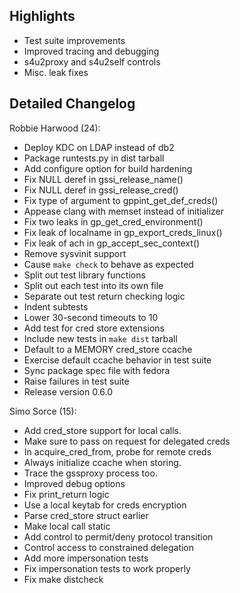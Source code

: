 ## Highlights


- Test suite improvements
- Improved tracing and debugging
- s4u2proxy and s4u2self controls
- Misc. leak fixes


## Detailed Changelog
Robbie Harwood (24):

-  Deploy KDC on LDAP instead of db2
-  Package runtests.py in dist tarball
-  Add configure option for build hardening
-  Fix NULL deref in gssi_release_name()
-  Fix NULL deref in gssi_release_cred()
-  Fix type of argument to gppint_get_def_creds()
-  Appease clang with memset instead of initializer
-  Fix two leaks in gp_get_cred_environment()
-  Fix leak of localname in gp_export_creds_linux()
-  Fix leak of ach in gp_accept_sec_context()
-  Remove sysvinit support
-  Cause `make check` to behave as expected
-  Split out test library functions
-  Split out each test into its own file
-  Separate out test return checking logic
-  Indent subtests
-  Lower 30-second timeouts to 10
-  Add test for cred store extensions
-  Include new tests in `make dist` tarball
-  Default to a MEMORY cred_store ccache
-  Exercise default ccache behavior in test suite
-  Sync package spec file with fedora
-  Raise failures in test suite
-  Release version 0.6.0
 

Simo Sorce (15):

-  Add cred_store support for local calls.
-  Make sure to pass on request for delegated creds
-  In acquire_cred_from, probe for remote creds
-  Always initialize ccache when storing.
-  Trace the gssproxy process too.
-  Improved debug options
-  Fix print_return logic
-  Use a local keytab for creds encryption
-  Parse cred_store struct earlier
-  Make local call static
-  Add control to permit/deny protocol transition
-  Control access to constrained delegation
-  Add more impersonation tests
-  Fix impersonation tests to work properly
-  Fix make distcheck


